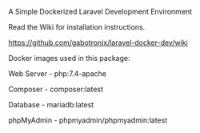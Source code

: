 A Simple Dockerized Laravel Development Environment

Read the Wiki for installation instructions.

https://github.com/gabotronix/laravel-docker-dev/wiki

Docker images used in this package:

Web Server - php:7.4-apache

Composer - composer:latest

Database - mariadb:latest

phpMyAdmin - phpmyadmin/phpmyadmin:latest

